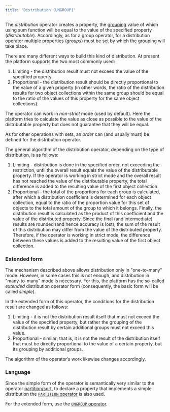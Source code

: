 ```yaml
---
title: 'Distribution (UNGROUP)'
---
```


The *distribution* operator creates a property, the [grouping](Grouping_GROUP.md) value of which using sum function will be equal to the value of the specified property (*distributable*). Accordingly, as for a group operator, for a distribution operator multiple properties (*groups*) must be set by which the grouping will take place.

There are many different ways to build this kind of distribution. At present the platform supports the two most commonly used:

1.  Limiting - the distribution result must not exceed the value of the specified property.
2.  Proportional - the distribution result should be directly proportional to the value of a given property (in other words, the ratio of the distribution results for two object collections within the same group should be equal to the ratio of the values of this property for the same object collections). 

The operator can work in *non-strict* mode (used by default). Here the platform tries to calculate the value as close as possible to the value of the distributable property but does not guarantee that they will be equal.

As for other operations with sets, an *order* can (and usually must) be defined for the distribution operator.

The general algorithm of the distribution operator, depending on the type of distribution, is as follows:

1.  Limiting - distribution is done in the specified order, not exceeding the restriction, until the overall result equals the value of the distributable property. If the operator is working in strict mode and the overall result has not reached the value of the distributable property, the total difference is added to the resulting value of the first object collection.
2.  Proportional - the total of the proportions for each group is calculated, after which a distribution coefficient is determined for each object collection, equal to the ratio of the proportion value for this set of objects to the total amount of the group to which it belongs. Finally, the distribution result is calculated as the product of this coefficient and the value of the distributed property. Since the final (and intermediate) results are rounded (and hence accuracy is lost), the sum of the result of this distribution may differ from the value of the distributed property. Therefore, if the operator is working in strict mode, the difference between these values is added to the resulting value of the first object collection.

### Extended form

The mechanism described above allows distribution only in "one-to-many" mode. However, in some cases this is not enough, and distribution in "many-to-many" mode is necessary. For this, the platform has the so-called *extended* distribution operator form (consequently, the basic form will be called *simple*). 

In the extended form of this operator, the conditions for the distribution result are changed as follows:

1.  Limiting - it is not the distribution result itself that must not exceed the value of the specified property, but rather the grouping of the distribution result by certain additional groups must not exceed this value.
2.  Proportional - similar; that is, it is not the result of the distribution itself that must be directly proportional to the value of a certain property, but its grouping by additional groups.

The algorithm of the operator’s work likewise changes accordingly.

### Language

Since the simple form of the operator is semantically very similar to the operator [partition/sort](Partitioning_sorting_PARTITION_..._ORDER.md), to declare a property that implements a simple distribution the [`PARTITION` operator](PARTITION_operator.md) is also used.

For the extended form, use the [`UNGROUP` operator](UNGROUP_operator.md).
